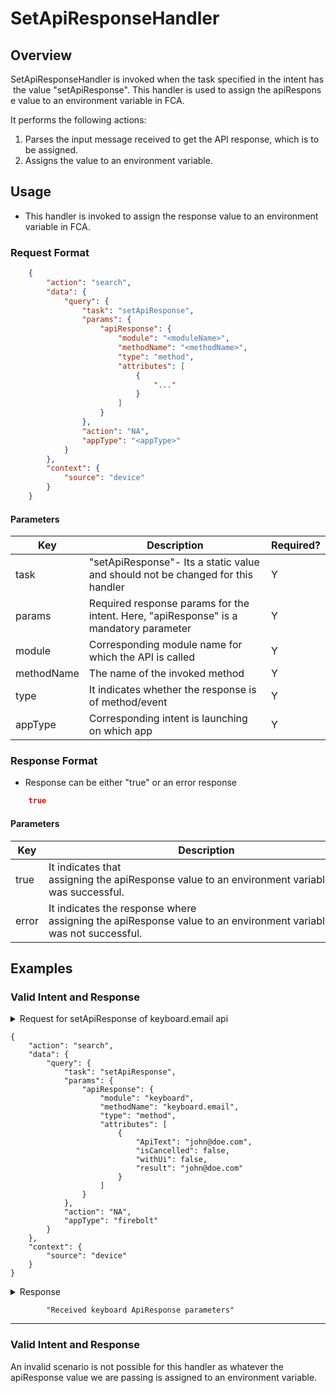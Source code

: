# SetApiResponseHandler 

## Overview

SetApiResponseHandler is invoked when the task specified in the intent has the value "setApiResponse". This handler is used to assign the apiResponse value to an environment variable in FCA.

It performs the following actions:
1. Parses the input message received to get the API response, which is to be assigned.
2. Assigns the value to an environment variable.

## Usage
* This handler is invoked to assign the response value to an environment variable in FCA.

### Request Format

```json
    {
        "action": "search",
        "data": {
            "query": {
                "task": "setApiResponse",
                "params": {
                    "apiResponse": {
                        "module": "<moduleName>",
                        "methodName": "<methodName>",
                        "type": "method",
                        "attributes": [
                            {
                                "..."
                            }
                        ]
                    }
                },
                "action": "NA",
                "appType": "<appType>"
            }
        },
        "context": {
            "source": "device"
        }
    }
```
#### Parameters

| Key                   | Description                                                                              | Required? |
|-----------------------|------------------------------------------------------------------------------------------|-----------|
| task                  | "setApiResponse"- Its a static value and should not be changed for this handler          | Y         |
| params                | Required response params for the intent. Here, "apiResponse" is a mandatory parameter    | Y         |
| module                | Corresponding module name for which the API is called                                    | Y         |
| methodName            | The name of the invoked method                                                           | Y         |
| type                  | It indicates whether the response is of method/event                                     | Y         |
| appType               | Corresponding intent is launching on which app                                           | Y         |

### Response Format
* Response can be either "true" or an error response

```json
    true
```
#### Parameters

| Key                         | Description                                                                                                            |
| --------------------------- | ----------------------------------------------------------------------------------------------------------------       |
| true                        | It indicates that assigning the apiResponse value to an environment variable in FCA was successful.                    |
| error                       | It indicates the response where  assigning the apiResponse value to an environment variable in FCA was not successful. |

## Examples
### Valid Intent and Response

<details>
    <summary>Request for setApiResponse of keyboard.email api</summary>
</details>

    {
        "action": "search",
        "data": {
            "query": {
                "task": "setApiResponse",
                "params": {
                    "apiResponse": {
                        "module": "keyboard",
                        "methodName": "keyboard.email",
                        "type": "method",
                        "attributes": [
                            {
                                "ApiText": "john@doe.com",
                                "isCancelled": false,
                                "withUi": false,
                                "result": "john@doe.com"
                            }
                        ]
                    }
                },
                "action": "NA",
                "appType": "firebolt"
            }
        },
        "context": {
            "source": "device"
        }
    }

<details>
    <summary> Response </summary>
</details>

            "Received keyboard ApiResponse parameters"

----------------------------------------------------------------------------------------------------------------------

### Valid Intent and Response

An invalid scenario is not possible for this handler as whatever the apiResponse value we are passing is assigned to an environment variable.